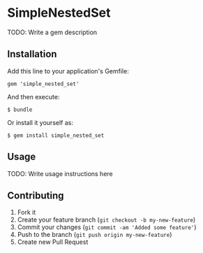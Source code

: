 # SimpleNestedSet

TODO: Write a gem description

## Installation

Add this line to your application's Gemfile:

    gem 'simple_nested_set'

And then execute:

    $ bundle

Or install it yourself as:

    $ gem install simple_nested_set

## Usage

TODO: Write usage instructions here

## Contributing

1. Fork it
2. Create your feature branch (`git checkout -b my-new-feature`)
3. Commit your changes (`git commit -am 'Added some feature'`)
4. Push to the branch (`git push origin my-new-feature`)
5. Create new Pull Request
